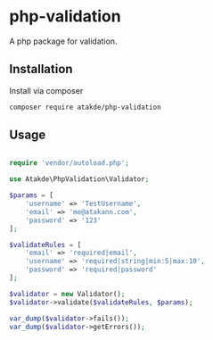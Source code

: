 # php-validation

A php package for validation.

## Installation

Install via composer

```bash 
composer require atakde/php-validation
```

## Usage

```php

require 'vendor/autoload.php';

use Atakde\PhpValidation\Validator;

$params = [
    'username' => 'TestUsername',
    'email' => 'me@atakann.com',
    'password' => '123'
];

$validateRules = [
    'email' => 'required|email',
    'username' => 'required|string|min:5|max:10',
    'password' => 'required|password'
];

$validator = new Validator();
$validator->validate($validateRules, $params);

var_dump($validator->fails());
var_dump($validator->getErrors());

```
